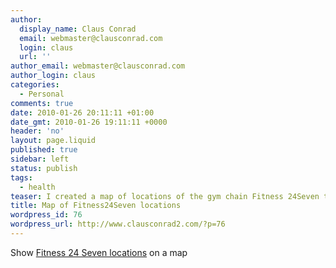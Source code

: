 ```yaml
---
author:
  display_name: Claus Conrad
  email: webmaster@clausconrad.com
  login: claus
  url: ''
author_email: webmaster@clausconrad.com
author_login: claus
categories:
  - Personal
comments: true
date: 2010-01-26 20:11:11 +01:00
date_gmt: 2010-01-26 19:11:11 +0000
header: 'no'
layout: page.liquid
published: true
sidebar: left
status: publish
tags:
  - health
teaser: I created a map of locations of the gym chain Fitness 24Seven to make it easier to find one near me (and you).
title: Map of Fitness24Seven locations
wordpress_id: 76
wordpress_url: http://www.clausconrad2.com/?p=76
---
```

Show [Fitness 24 Seven locations](https://www.google.com/maps/d/u/0/edit?mid=1U7Int-plNPKr4gXDoK2UjSqTero&ie=UTF8&msa=0&ll=57.42562921950885%2C15.11046&spn=3.99226%2C6.297249&source=embed&z=9) on a map